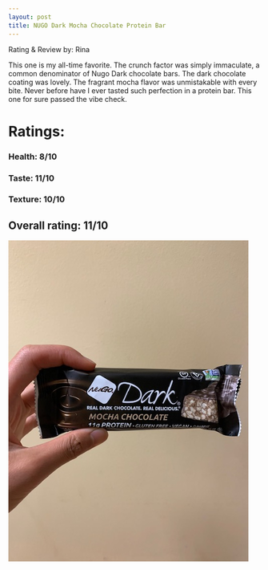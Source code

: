 ```yaml
---
layout: post
title: NUGO Dark Mocha Chocolate Protein Bar
---
```


Rating & Review by: Rina  

This one is my all-time favorite. The crunch factor was simply immaculate, a common denominator of Nugo Dark chocolate bars. The dark chocolate coating was lovely. The fragrant mocha flavor was unmistakable with every bite. Never before have I ever tasted such perfection in a protein bar. This one for sure passed the vibe check.

# Ratings:

### Health: 8/10
### Taste: 11/10
### Texture: 10/10

## Overall rating: 11/10

![nugo dark chocolate mocha](../images/bars/nugodarkmocha.jpg "NUGO Dark Mocha Chocolate Bar")

